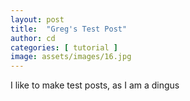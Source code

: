 ```yaml
---
layout: post
title:  "Greg's Test Post"
author: cd
categories: [ tutorial ]
image: assets/images/16.jpg
---
```


I like to make test posts, as I am a dingus